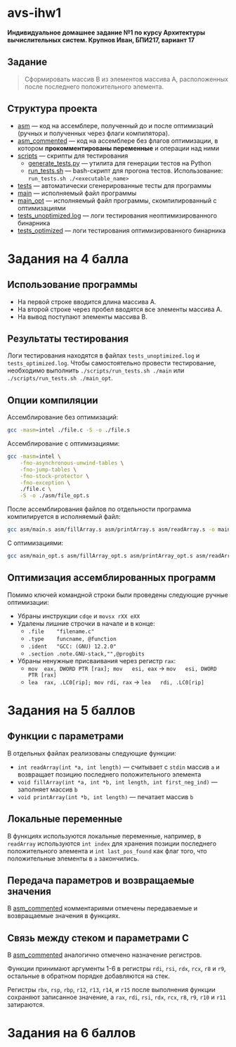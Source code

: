 # avs-ihw1

**Индивидуальное домашнее задание №1 по курсу Архитектуры вычислительных систем. Крупнов Иван, БПИ217, вариант 17**

## Задание
> Сформировать массив B из элементов массива A, расположенных после последнего положительного элемента.

## Структура проекта
* [asm](https://github.com/shar3nda/avs-ihw1/tree/main/asm) — код на ассемблере, полученный до и после оптимизаций (ручных и полученных через флаги компилятора).
* [asm_commented](https://github.com/shar3nda/avs-ihw1/tree/main/asm_commented) — код на ассемблере без флагов оптимизации, в котором **прокомментированы переменные** и операции над ними
* [scripts](https://github.com/shar3nda/avs-ihw1/tree/main/scripts) — скрипты для тестирования
    * [generate_tests.py](https://github.com/shar3nda/avs-ihw1/blob/main/scripts/generate_tests.py) — утилита для генерации тестов на Python
    * [run_tests.sh](https://github.com/shar3nda/avs-ihw1/blob/main/scripts/run_tests.sh) — bash-скрипт для прогона тестов. Использование: `run_tests.sh ./<executable_name>`
* [tests](https://github.com/shar3nda/avs-ihw1/tree/main/tests) — автоматически сгенерированные тесты для программы
* [main](https://github.com/shar3nda/avs-ihw1/blob/main/main) — исполняемый файл программы
* [main_opt](https://github.com/shar3nda/avs-ihw1/blob/main/main_opt) — исполняемый файл программы, скомпилированный с оптимизациями
* [tests_unoptimized.log](https://github.com/shar3nda/avs-ihw1/blob/main/tests_unoptimized.log) — логи тестирования неоптимизированного бинарника
* [tests_optimized](https://github.com/shar3nda/avs-ihw1/blob/main/tests_optimized.log) — логи тестирования оптимизированного бинарника

# Задания на 4 балла

## Использование программы
* На первой строке вводится длина массива A.
* На второй строке через пробел вводятся все элементы массива A.
* На вывод поступают элементы массива B.

## Результаты тестирования
Логи тестирования находятся в файлах `tests_unoptimized.log` и `tests_optimized.log`. Чтобы самостоятельно провести тестирование, необходимо выполнить `./scripts/run_tests.sh ./main` или `./scripts/run_tests.sh ./main_opt`.

## Опции компиляции
Ассемблирование без оптимизаций:
```sh
gcc -masm=intel ./file.c -S -o ./file.s
```
Ассемблирование с оптимизациями:
```sh
gcc -masm=intel \
    -fno-asynchronous-unwind-tables \
    -fno-jump-tables \
    -fno-stock-protector \
    -fno-exception \
    ./file.c \
    -S -o ./asm/file_opt.s 
```
После ассемблирования файлов по отдельности программа компилируется в исполняемый файл:
```sh
gcc asm/main.s asm/fillArray.s asm/printArray.s asm/readArray.s -o main
```
С оптимизациями:
```sh
gcc asm/main_opt.s asm/fillArray_opt.s asm/printArray_opt.s asm/readArray_opt.s -o main_opt
```

## Оптимизация ассемблированных программ
Помимо ключей командной строки были проведены следующие ручные оптимизации:
* Убраны инструкции `cdqe` и `movsx rXX eXX`
* Удалены лишние строчки в начале и в конце:
    * `.file	"filename.c"`
    * `.type	funcname, @function`
    * `.ident	"GCC: (GNU) 12.2.0"`
	* `.section	.note.GNU-stack,"",@progbits`
* Убраны ненужные присваивания через регистр `rax`:
    * `mov	eax, DWORD PTR [rax]; mov	esi, eax` -> `mov	esi, DWORD PTR [rax]`
    * `lea	rax, .LC0[rip]; mov	rdi, rax` -> `lea	rdi, .LC0[rip]`

# Задания на 5 баллов

## Функции с параметрами
В отдельных файлах реализованы следующие функции:
* `int readArray(int *a, int length)` — считывает с `stdin` массив `a` и возвращает позицию последнего положительного элемента
* `void fillArray(int *a, int *b, int length, int first_neg_ind)` — заполняет массив `b`
* `void printArray(int *b, int length)` — печатает массив `b`

## Локальные переменные
В функциях используются локальные переменные, например, в `readArray` используются `int index` для хранения позиции последнего положительного элемента и `int last_pos_found` как флаг того, что положительные элементы в `a` закончились.

## Передача параметров и возвращаемые значения
В [asm_commented](https://github.com/shar3nda/avs-ihw1/tree/main/asm_commented) комментариями отмечены передаваемые и возвращаемые значения в функциях.

## Связь между стеком и параметрами C
В [asm_commented](https://github.com/shar3nda/avs-ihw1/tree/main/asm_commented) аналогично отмечено назначение регистров.

Функции принимают аргументы 1-6 в регистры `rdi`, `rsi`, `rdx`, `rcx`, `r8` и `r9`, остальные в обратном порядке добавляются на стек. 

Регистры `rbx`, `rsp`, `rbp`, `r12`, `r13`, `r14`, и `r15` после выполнения функции сохраняют записанное значение, а `rax`, `rdi`, `rsi`, `rdx`, `rcx`, `r8`, `r9`, `r10` и `r11` затираются.

# Задания на 6 баллов

